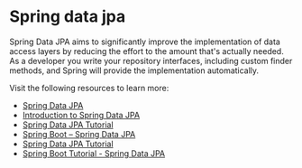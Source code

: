 # Spring data jpa

Spring Data JPA aims to significantly improve the implementation of data access layers by reducing the effort to the amount that's actually needed. As a developer you write your repository interfaces, including custom finder methods, and Spring will provide the implementation automatically.

Visit the following resources to learn more:

- [Spring Data JPA](https://spring.io/projects/spring-data-jpa)
- [Introduction to Spring Data JPA](https://www.baeldung.com/the-persistence-layer-with-spring-data-jpa)
- [Spring Data JPA Tutorial](https://www.javatpoint.com/spring-and-jpa-integration)
- [Spring Boot – Spring Data JPA](https://www.geeksforgeeks.org/spring-boot-spring-data-jpa/)
- [Spring Data JPA Tutorial](https://youtu.be/XszpXoII9Sg)
- [Spring Boot Tutorial - Spring Data JPA](https://youtu.be/8SGI_XS5OPw)
